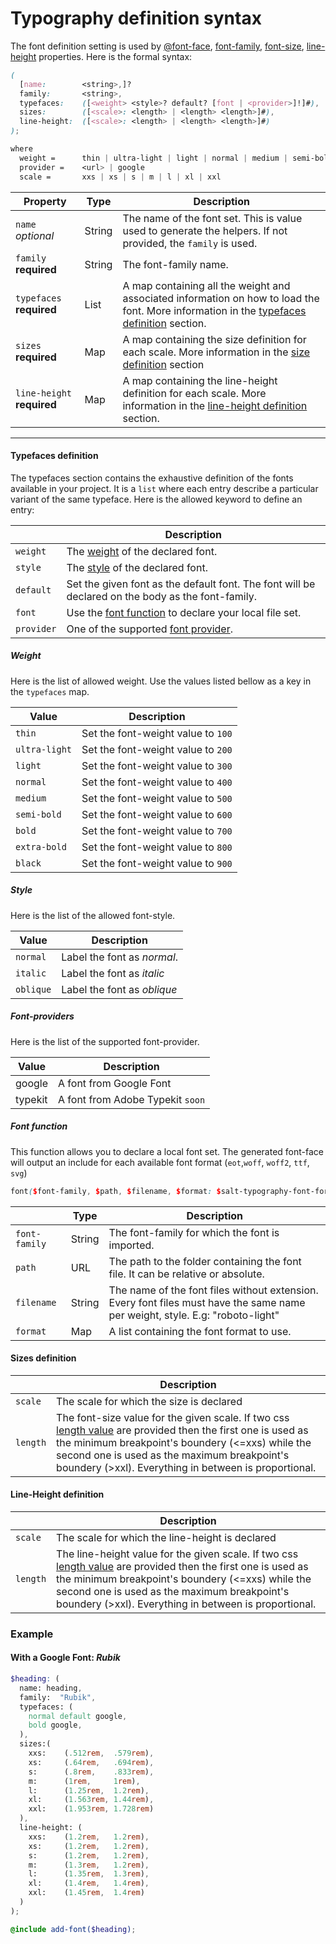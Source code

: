 # Typography definition syntax

The font definition setting is used by [@font-face](font-face), [font-family](font-family), [font-size](font-size), [line-height](line-height) properties. Here is the formal syntax:

```scss
(
  [name:        <string>,]?
  family:       <string>,
  typefaces:    ([<weight> <style>? default? [font | <provider>]!]#),
  sizes:        ([<scale>: <length> | <length> <length>]#),
  line-height:  ([<scale>: <length> | <length> <length>]#)
);

where
  weight =      thin | ultra-light | light | normal | medium | semi-bold | bold | extra-bold | black
  provider =    <url> | google
  scale =       xxs | xs | s | m | l | xl | xxl
```



| Property                   | Type   | Description                              |
| -------------------------- | ------ | ---------------------------------------- |
| `name` *optional*          | String | The name of the font set. This is value used to generate the helpers. If not provided, the `family` is used. |
| `family` **required**      | String | The font-family name.                    |
| `typefaces` **required**   | List   | A map containing all the weight and associated information on how to load the font. More information in the [typefaces definition](#typefaces-definition) section. |
| `sizes` **required**       | Map    | A map containing the size definition for each scale. More information in the [size definition](#sizes-definition) section |
| `line-height` **required** | Map    | A map containing the line-height definition for each scale. More information in the [line-height definition](#line-height-definition) section. |



------



#### Typefaces definition

The typefaces section contains the exhaustive definition of the fonts available in your project. It is a `list` where each entry describe a particular variant of the same typeface. Here is the allowed keyword to define an entry:  

|            | Description                              |
| ---------- | ---------------------------------------- |
| `weight`   | The [weight](#weight) of the declared font. |
| `style`    | The [style](#style) of the declared font. |
| `default`  | Set the given font as the default font. The font will be declared on the body as the font-family. |
| `font`     | Use the [font function](#font-function) to declare your local file set. |
| `provider` | One of the supported [font provider](#font-provider). |



##### Weight

Here is the list of allowed weight. Use the values listed bellow as a key in the `typefaces` map. 

| Value         | Description                        |
| ------------- | ---------------------------------- |
| `thin`        | Set the font-weight value to `100` |
| `ultra-light` | Set the font-weight value to `200` |
| `light`       | Set the font-weight value to `300` |
| `normal`      | Set the font-weight value to `400` |
| `medium`      | Set the font-weight value to `500` |
| `semi-bold`   | Set the font-weight value to `600` |
| `bold`        | Set the font-weight value to `700` |
| `extra-bold`  | Set the font-weight value to `800` |
| `black`       | Set the font-weight value to `900` |



##### Style

Here is the list of the allowed font-style. 

| Value     | Description                 |
| --------- | --------------------------- |
| `normal`  | Label the font as *normal*. |
| `italic`  | Label the font as *italic*  |
| `oblique` | Label the font as *oblique* |



##### Font-providers

Here is the list of the supported font-provider. 

| Value   | Description                      |
| ------- | -------------------------------- |
| google  | A font from Google Font          |
| typekit | A font from Adobe Typekit `soon` |



##### Font function

This function allows you to declare a local font set. The generated font-face will output an include for each  available font format (`eot`,`woff`, `woff2`, `ttf`, `svg`) 

```scss
font($font-family, $path, $filename, $format: $salt-typography-font-formats);
```

|               | Type   | Description                              |
| ------------- | ------ | ---------------------------------------- |
| `font-family` | String | The font-family for which the font is imported. |
| `path`        | URL    | The path to the folder containing the font file. It can be relative or absolute. |
| `filename`    | String | The name of the font files without extension. Every font files must have the same name per weight, style. E.g: "roboto-light" |
| `format`      | Map    | A list containing the font format to use. |



#### Sizes definition

|          | Description                              |
| -------- | ---------------------------------------- |
| `scale`  | The scale for which the size is declared |
| `length` | The font-size value for the given scale. If two css [length value](https://developer.mozilla.org/en-US/docs/Web/CSS/length) are provided then the first one is used as the minimum breakpoint's boundery (<=xxs) while the second one is used as the maximum breakpoint's boundery (>xxl). Everything in between is proportional. |



#### Line-Height definition

|          | Description                              |
| -------- | ---------------------------------------- |
| `scale`  | The scale for which the line-height is declared |
| `length` | The line-height value for the given scale. If two css [length value](https://developer.mozilla.org/en-US/docs/Web/CSS/length) are provided then the first one is used as the minimum breakpoint's boundery (<=xxs) while the second one is used as the maximum breakpoint's boundery (>xxl). Everything in between is proportional. |



### Example

#### With a Google Font: *Rubik*

```scss
$heading: (
  name: heading,
  family:  "Rubik",
  typefaces: (
    normal default google,
    bold google,
  ),
  sizes:(
    xxs:    (.512rem,  .579rem),
    xs:     (.64rem,   .694rem),
    s:      (.8rem,    .833rem),
    m:      (1rem,     1rem),
    l:      (1.25rem,  1.2rem),
    xl:     (1.563rem, 1.44rem),
    xxl:    (1.953rem, 1.728rem)
  ),
  line-height: (
    xxs:    (1.2rem,   1.2rem),
    xs:     (1.2rem,   1.2rem),
    s:      (1.2rem,   1.2rem),
    m:      (1.3rem,   1.2rem),
    l:      (1.35rem,  1.3rem),
    xl:     (1.4rem,   1.4rem),
    xxl:    (1.45rem,  1.4rem)
  )
);

@include add-font($heading);
```

